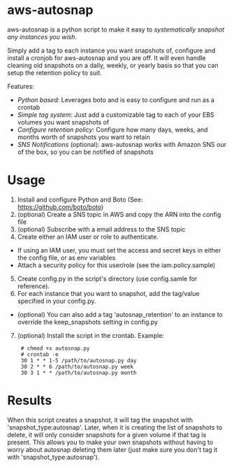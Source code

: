 aws-autosnap
=================
aws-autosnap is a python script to make it easy to *systematically snapshot any instances you wish*.

Simply add a tag to each instance you want snapshots of, configure and install a cronjob for aws-autosnap and you are off. It will even handle cleaning old snapshots on a daily, weekly, or yearly basis so that you can setup the retention policy to suit.

Features:
- *Python based*: Leverages boto and is easy to configure and run as a crontab
- *Simple tag system*: Just add a customizable tag to each of your EBS volumes you want snapshots of
- *Configure retention policy*: Configure how many days, weeks, and months worth of snapshots you want to retain
- *SNS Notifications* (optional): aws-autosnap works with Amazon SNS our of the box, so you can be notified of snapshots

Usage
==========
1. Install and configure Python and Boto (See: https://github.com/boto/boto)
2. (optional) Create a SNS topic in AWS and copy the ARN into the config file
3. (optional) Subscribe with a email address to the SNS topic
4. Create either an IAM user or role to authenticate.
  * If using an IAM user, you must set the access and secret keys in either the config file, or as env variables
  * Attach a security policy for this user/role (see the iam.policy.sample)
5. Create config.py in the script's directory (use config.samle for reference).
6. For each instance that you want to snapshot, add the tag/value specified in your config.py.
  * (optional) You can also add a tag 'autosnap_retention' to an instance to override the keep_snapshots setting in config.py
7. (optional) Install the script in the crontab. Example: 

		# chmod +x autosnap.py
		# crontab -e
		30 1 * * 1-5 /path/to/autosnap.py day
		30 2 * * 6 /path/to/autosnap.py week
		30 3 1 * * /path/to/autosnap.py month


Results
==========
When this script creates a snapshot, it will tag the snapshot with 'snapshot\_type:autosnap'. Later, when it is creating the list of snapshots to delete, it will only consider snapshots for a given volume if that tag is present. This allows you to make your own snapshots without having to worry about autosnap deleting them later (just make sure you don't tag it with 'snapshot_type:autosnap').

